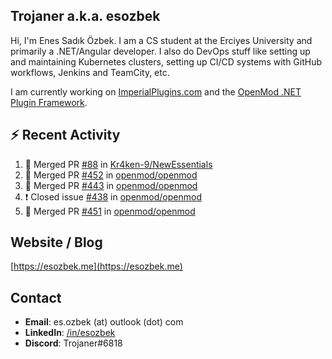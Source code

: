 ##  Trojaner a.k.a. esozbek
Hi, I'm Enes Sadık Özbek. I am a CS student at the Erciyes University and primarily a .NET/Angular developer. I also do DevOps stuff like setting up and maintaining Kubernetes clusters, setting up CI/CD systems with GitHub workflows, Jenkins and TeamCity, etc.

I am currently working on [ImperialPlugins.com](https://imperialplugins.com) and the [OpenMod .NET Plugin Framework](https://github.com/openmod/openmod). 

## :zap: Recent Activity

<!--START_SECTION:activity-->
1. 🎉 Merged PR [#88](https://github.com/Kr4ken-9/NewEssentials/pull/88) in [Kr4ken-9/NewEssentials](https://github.com/Kr4ken-9/NewEssentials)
2. 🎉 Merged PR [#452](https://github.com/openmod/openmod/pull/452) in [openmod/openmod](https://github.com/openmod/openmod)
3. 🎉 Merged PR [#443](https://github.com/openmod/openmod/pull/443) in [openmod/openmod](https://github.com/openmod/openmod)
4. ❗️ Closed issue [#438](https://github.com/openmod/openmod/issues/438) in [openmod/openmod](https://github.com/openmod/openmod)
5. 🎉 Merged PR [#451](https://github.com/openmod/openmod/pull/451) in [openmod/openmod](https://github.com/openmod/openmod)
<!--END_SECTION:activity-->

## Website / Blog
[https://esozbek.me](https://esozbek.me)

## Contact
- **Email**: es.ozbek (at) outlook (dot) com
- **LinkedIn**: [/in/esozbek](https://linkedin.com/in/esozbek)
- **Discord**: Trojaner#6818
